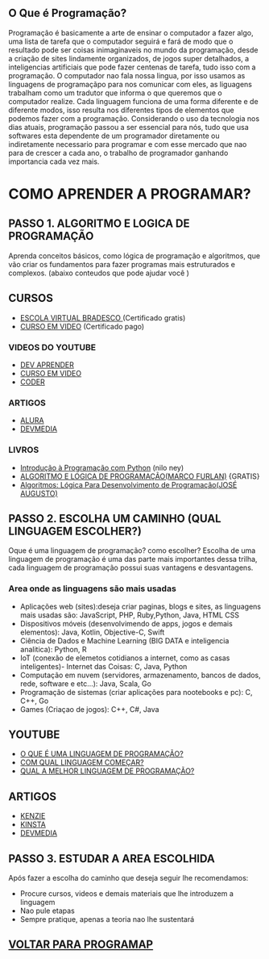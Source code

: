 
## O Que é Programação?

Programação é basicamente a arte de ensinar o computador a fazer algo, uma lista de tarefa que o computador seguirá e fará de modo que o resultado pode ser coisas inimaginaveis no mundo da programação, desde a criação de sites lindamente organizados, de jogos super detalhados, a inteligencias artificiais que pode fazer centenas de tarefa, tudo isso com a programação.
O computador nao fala nossa lingua, por isso usamos as linguagens de programaçãpo para nos comunicar com eles, as liguagens trabalham como um tradutor que informa o que queremos que o computador realize.
Cada linguagem funciona de uma forma diferente e de diferente modos, isso resulta nos diferentes tipos de elementos que podemos fazer com a programação.
Considerando o uso da tecnologia nos dias atuais, programação passou a ser essencial para nós, tudo que usa softwares esta dependente de um programador diretamente ou indiretamente necessario para programar e com esse mercado que nao para de crescer a cada ano, o trabalho de programador ganhando importancia cada vez mais.

# COMO APRENDER A PROGRAMAR?
## PASSO 1. ALGORITMO E LOGICA DE PROGRAMAÇÃO
Aprenda conceitos básicos, como lógica de programação e algoritmos, que vão criar os fundamentos para fazer programas mais estruturados e complexos. (abaixo conteudos que pode ajudar você )
## CURSOS
* [ESCOLA VIRTUAL BRADESCO ](https://www.ev.org.br/cursos/fundamentos-de-logica-de-programacao) (Certificado gratis)
* [CURSO EM VIDEO](https://www.cursoemvideo.com/curso/curso-de-algoritmo/) (Certificado pago)

### VIDEOS DO YOUTUBE
* [DEV APRENDER](https://youtu.be/iF2MdbrTiBM?t=41)
* [CURSO EM VIDEO](https://youtube.com/playlist?list=PLHz_AreHm4dmSj0MHol_aoNYCSGFqvfXV)
* [CODER](https://youtu.be/O_Cc-Xzc0zM?t=113)
	
### ARTIGOS
* [ALURA](https://www.alura.com.br/artigos/algoritmos-e-logica-de-programacao?gclid=CjwKCAjw_tWRBhAwEiwALxFPoWYIfkz-Iqeu9rr2NhAR_kwmixKSZaawnjTFthTfOs36LTuDImok5hoC_5kQAvD_BwE)
* [DEVMEDIA](https://www.devmedia.com.br/logica-de-programacao-introducao-a-algoritmos-e-pseudocodigo/37918)
### LIVROS
* [Introdução à Programação com Python](https://www.amazon.com.br/Introdu%C3%A7%C3%A3o-Programa%C3%A7%C3%A3o-com-Python-Algoritmos/dp/8575227181/ref=asc_df_8575227181/?tag=googleshopp00-20&linkCode=df0&hvadid=379748659420&hvpos=&hvnetw=g&hvrand=9530220262477389388&hvpone=&hvptwo=&hvqmt=&hvdev=c&hvdvcmdl=&hvlocint=&hvlocphy=20094&hvtargid=pla-811137648888&psc=1) (nilo ney)
* [ALGORITMO E LOGICA DE PROGRAMAÇÃO(MARCO FURLAN)](https://www.amazon.com.br/Algoritmos-L%C3%B3gica-Programa%C3%A7%C3%A3o-Marco-Furlan/dp/8522128146/ref=asc_df_8522128146/?tag=googleshopp00-20&linkCode=df0&hvadid=379748659420&hvpos=&hvnetw=g&hvrand=3063560591491137113&hvpone=&hvptwo=&hvqmt=&hvdev=c&hvdvcmdl=&hvlocint=&hvlocphy=20094&hvtargid=pla-811137647728&psc=1) {GRATIS}
* [ Algoritmos: Lógica Para Desenvolvimento de Programação(JOSÉ AUGUSTO)](https://www.amazon.com.br/Algoritmos-Desenvolvimento-Programa%C3%A7%C3%A3o-Computadores-Atualizada/dp/8536531452/ref=asc_df_8536531452/?tag=googleshopp00-20&linkCode=df0&hvadid=379748659420&hvpos=&hvnetw=g&hvrand=3063560591491137113&hvpone=&hvptwo=&hvqmt=&hvdev=c&hvdvcmdl=&hvlocint=&hvlocphy=20094&hvtargid=pla-811137648208&psc=1)
## PASSO 2. ESCOLHA UM CAMINHO (QUAL LINGUAGEM ESCOLHER?)
Oque é uma linguagem de programação? como escolher? Escolha de uma linguagem de programação é uma das parte mais importantes dessa trilha, cada linguagem de programação possui suas vantagens e desvantagens.

### Area onde as linguagens são mais usadas
* Aplicações web (sites):deseja criar paginas, blogs e sites, as linguagens mais usadas são: 
JavaScript, PHP, Ruby,Python, Java, HTML CSS
* Dispositivos móveis (desenvolvimendo de apps, jogos e demais elementos): Java, Kotlin, Objective-C, Swift
* Ciência de Dados e Machine Learning (BIG DATA e inteligencia analitica): Python, R
* IoT (conexão de elemetos cotidianos a internet, como as casas inteligentes)- Internet das Coisas: C, Java, Python
* Computação em nuvem (servidores, armazenamento, bancos de dados, rede, software e etc...): Java, Scala, Go
* Programação de sistemas (criar aplicações para nootebooks e pc): C, C++, Go
* Games (Criaçao de jogos): C++, C#, Java

## YOUTUBE 
* [O QUE É UMA LINGUAGEM DE PROGRAMAÇÃO?](https://www.youtube.com/watch?v=yT22ylhonfs&ab_channel=Programa%C3%A7%C3%A3oDin%C3%A2mica)
* [COM QUAL LINGUAGEM COMEÇAR?](https://www.youtube.com/watch?v=xjPy4caPlEs&ab_channel=C%C3%B3digoFonteTV)
* [QUAL A MELHOR LINGUAGEM DE PROGRAMAÇÃO?](https://www.youtube.com/watch?v=Uh-GNH-t89w&ab_channel=AluraCursosOnline)
## ARTIGOS
* [KENZIE](https://kenzie.com.br/blog/linguagem-de-programacao-para-iniciantes/)
* [KINSTA](https://kinsta.com/pt/blog/melhor-linguagem-de-programacao/)
* [DEVMEDIA](https://www.tecmundo.com.br/produto/231257-6-linguagens-programacao-aprender-2022.htm) 

## PASSO 3. ESTUDAR A AREA ESCOLHIDA
 Após fazer a escolha do caminho que deseja seguir lhe recomendamos: 
 * Procure cursos, videos e demais materiais que lhe introduzem a linguagem
 * Nao pule etapas
 * Sempre pratique, apenas a teoria nao lhe sustentará
 
## [VOLTAR PARA PROGRAMAP](https://github.com/Dayvison45/Programap/blob/main/README.md)
